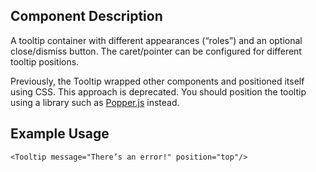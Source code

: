 ## Component Description

A tooltip container with different appearances (“roles”) and an optional
close/dismiss button. The caret/pointer can be configured for different tooltip
positions.

Previously, the Tooltip wrapped other components and positioned itself using
CSS. This approach is deprecated. You should position the tooltip using
a library such as [Popper.js](https://popper.js.org/) instead.

## Example Usage

```
<Tooltip message="There’s an error!" position="top"/>
```
